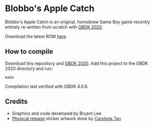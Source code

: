 # Blobbo's Apple Catch

Blobbo's Apple Catch is an original, homebrew Game Boy game recently entirely re-written from scratch with [GBDK 2020](https://github.com/gbdk-2020). 

Download the latest ROM [here](https://github.com/bryantleee/blobbos-apple-catch/releases).

## How to compile
Download this repository and [GBDK 2020](https://github.com/gbdk-2020). Add this project to the GBDK 2020 directory and run:
```
make
```
Compilation last verified with GBDK 4.0.6.

## Credits
* Graphics and code developed by Bryant Lee
* [Physical release](https://drive.google.com/file/d/1SuSRxeb4GMKE__AFbagq8SFiUG_N7MgH/view) sticker artwork done by [Carolyne Tan](https://carolynetan.squarespace.com/)
